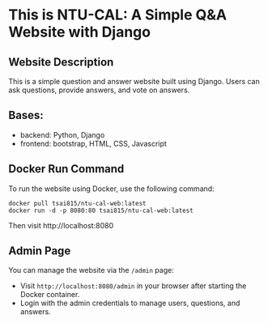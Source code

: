 # This is NTU-CAL: A Simple Q&A Website with Django

## Website Description
This is a simple question and answer website built using Django. Users can ask questions, provide answers, and vote on answers.

## Bases:
 - backend: Python, Django
 - frontend: bootstrap, HTML, CSS, Javascript

## Docker Run Command
To run the website using Docker, use the following command:
```
docker pull tsai815/ntu-cal-web:latest
docker run -d -p 8080:80 tsai815/ntu-cal-web:latest
```
Then visit http://localhost:8080
## Admin Page
You can manage the website via the `/admin` page:
- Visit `http://localhost:8080/admin` in your browser after starting the Docker container.
- Login with the admin credentials to manage users, questions, and answers.
